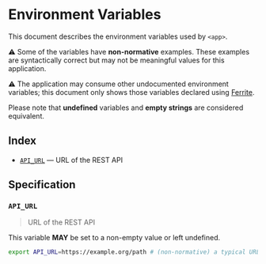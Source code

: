 # Environment Variables

This document describes the environment variables used by `<app>`.

⚠️ Some of the variables have **non-normative** examples. These examples are
syntactically correct but may not be meaningful values for this application.

⚠️ The application may consume other undocumented environment variables; this
document only shows those variables declared using [Ferrite].

Please note that **undefined** variables and **empty strings** are considered
equivalent.

## Index

- [`API_URL`](#API_URL) — URL of the REST API

## Specification

### `API_URL`

> URL of the REST API

This variable **MAY** be set to a non-empty value or left undefined.

```bash
export API_URL=https://example.org/path # (non-normative) a typical URL for a web page
```

<!-- references -->

[ferrite]: https://github.com/dogmatiq/ferrite
